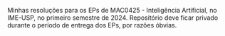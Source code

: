 Minhas resoluções para os EPs de MAC0425 - Inteligência Artificial, no IME-USP, no primeiro semestre de 2024. 
Repositório deve ficar privado durante o período de entrega dos EPs, por razões óbvias.
